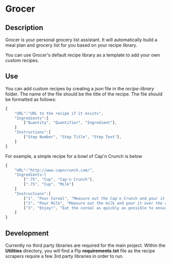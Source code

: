 # Grocer #

## Description ##
Grocer is your personal grocery list assistant. It will automatically build a meal plan and grocery list for you based on your recipe library.

You can use Grocer's default recipe library as a template to add your own custom recipes.

## Use ##
You can add custom recipes by creating a json file in the *recipe-library* folder. The name of the file should be the title of the recipe. The file should be formatted as follows:
```javascript
{
    "URL":"URL to the recipe if it exists",
    "Ingredients":[
        ["Quantity", "Quantifier", "Ingredient"],
    ]
    "Instructions":[
        ["Step Number", "Step Title", "Step Text"],
    ]
}
```

For example, a simple recipe for a bowl of Cap'n Crunch is below
```javascript
{
    "URL":"http://www.capncrunch.com/",
    "Ingredients:[
        [".75", "Cup", "Cap'n Crunch"],
        [".75", "Cup", "Milk"]
    ]
    "Instructions":[
        ["1", "Pour Cereal", "Measure out the Cap'n Crunch and pour it into your cereal bowl."],
        ["2", "Pour Milk", "Measure out the milk and pour it over the cereal."],
        ["3", "Enjoy!", "Eat the cereal as quickly as possible to ensure that the roof of your mouth is completely destroyed."]
    ]
}
```

## Development ##
Currently no third party libraries are required for the main project. Within the **Utilities** directory, you will find a Pip **requirements.txt** file as the recipe scrapers require a few 3rd party libraries in order to run.
